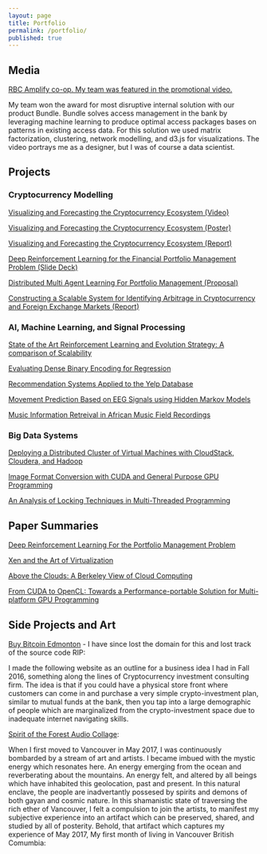 ```yaml
---
layout: page
title: Portfolio
permalink: /portfolio/
published: true
---
```


## Media
[RBC Amplify co-op. My team was featured in the promotional video.](https://www.youtube.com/watch?v=sU8z5yiRKF4)

My team won the award for most disruptive internal solution with our product Bundle. Bundle
solves access management in the bank by leveraging machine learning to produce optimal access packages
bases on patterns in existing access data. For this solution we used matrix factorization, clustering,
network modelling, and d3.js for visualizations. The video portrays me as a designer, but I was of course a data scientist.

## Projects

### Cryptocurrency Modelling
[Visualizing and Forecasting the Cryptocurrency Ecosystem (Video)](https://www.youtube.com/watch?v=WHZEmDe2IAE&feature=youtu.be)

[Visualizing and Forecasting the Cryptocurrency Ecosystem (Poster)](/pdf/Final-733Poster.pdf)

[Visualizing and Forecasting the Cryptocurrency Ecosystem (Report)](/pdf/visualizingAndForecastingCryptocurrencyEcosystem.pdf)

[Deep Reinforcement Learning for the Financial Portfolio Management Problem (Slide Deck)](/pdf/DeepTrading.pptx)

[Distributed Multi Agent Learning For Portfolio Management (Proposal)](/pdf/756-proposal.pdf)

[Constructing a Scalable System for Identifying Arbitrage in Cryptocurrency and Foreign Exchange Markets (Report)](/pdf/constructing-scalable-system.pdf)

### AI, Machine Learning, and Signal Processing

[State of the Art Reinforcement Learning and Evolution Strategy: A comparison of Scalability](/pdf/state-art-reinforcement.pdf)

[Evaluating Dense Binary Encoding for Regression](/pdf/evaluating-dense-binary.pdf)

[Recommendation Systems Applied to the Yelp Database](/pdf/Recomm_Yelp.pdf)

[Movement Prediction Based on EEG Signals using Hidden Markov Models](/pdf/eeg-project.pdf)

[Music Information Retreival in African Music Field Recordings](/pdf/Music_Information_Retreival.pdf)

### Big Data Systems

[Deploying a Distributed Cluster of Virtual Machines with CloudStack, Cloudera, and Hadoop](/pdf/ClouderaClusterDeploy.pdf)

[Image Format Conversion with CUDA and General Purpose GPU Programming](/pdf/image-format-conversion.pdf)

[An Analysis of Locking Techniques in Multi-Threaded Programming](/pdf/analysis-locking-techniques.pdf)


## Paper Summaries

[Deep Reinforcement Learning For the Portfolio Management Problem](/pdf/DRL_PMP_Summary.pdf)

[Xen and the Art of Virtualization](/pdf/756-Xen-Summary.pdf)

[Above the Clouds: A Berkeley View of Cloud Computing](/pdf/AboveTheClouds.pdf)

[From CUDA to OpenCL: Towards a Performance-portable Solution for Multi-platform GPU Programming](/pdf/CUDA_Paper_Report.pdf)

## Side Projects and Art

[Buy Bitcoin Edmonton]() - I have since lost the domain for this and lost track of the source code RIP:

I made the following website as an outline for a business idea I had in Fall 2016, something along the lines of Cryptocurrency investment consulting firm. The idea is that if you could have a physical store front where customers can come in and purchase a very simple crypto-investment plan, similar to mutual funds at the bank, then you tap into a large demographic of people which are marginalized from the crypto-investment space due to inadequate internet navigating skills.

[Spirit of the Forest Audio Collage](https://soundcloud.com/shawn-anderson-796291663/spirit-of-the-forest-audio-collage):

When I first moved to Vancouver in May 2017, I was continuously bombarded by a stream of art and artists. I became imbued with the mystic energy which resonates here. An energy emerging from the ocean and reverberating about the mountains. An energy felt, and altered by all beings which have inhabited this geolocation, past and present. In this natural enclave, the people are inadvertantly possesed by spirits and demons of both gayan and cosmic nature. In this shamanistic state of traversing the rich ether of Vancouver, I felt a compulsion to join the artists, to manifest my subjective experience into an artifact which can be preserved, shared, and studied by all of posterity. Behold, that artifact which captures my experience of May 2017, My first month of living in Vancouver British Comumbia:
